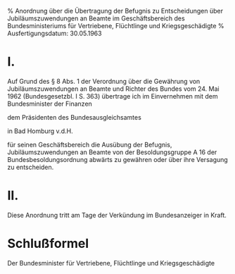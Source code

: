 % Anordnung über die Übertragung der Befugnis zu Entscheidungen über Jubiläumszuwendungen an Beamte im Geschäftsbereich des Bundesministeriums für Vertriebene, Flüchtlinge und Kriegsgeschädigte
% Ausfertigungsdatum: 30.05.1963
 
# I.

Auf Grund des § 8 Abs. 1 der Verordnung über die Gewährung von Jubiläumszuwendungen an Beamte und Richter des Bundes vom 24. Mai 1962 (Bundesgesetzbl. I S. 363) übertrage ich im Einvernehmen mit dem Bundesminister der Finanzen

  
dem Präsidenten des Bundesausgleichsamtes

  
in Bad Homburg v.d.H.

für seinen Geschäftsbereich die Ausübung der Befugnis, Jubiläumszuwendungen an Beamte von der Besoldungsgruppe A 16 der Bundesbesoldungsordnung abwärts zu gewähren oder über ihre Versagung zu entscheiden.

# II.

Diese Anordnung tritt am Tage der Verkündung im Bundesanzeiger in Kraft.

# Schlußformel

Der Bundesminister für Vertriebene, Flüchtlinge und Kriegsgeschädigte
